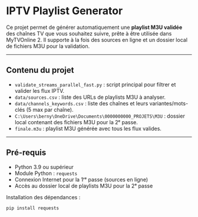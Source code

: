 # IPTV Playlist Generator

Ce projet permet de générer automatiquement une **playlist M3U validée** des chaînes TV que vous souhaitez suivre, prête à être utilisée dans MyTVOnline 2. Il supporte à la fois des sources en ligne et un dossier local de fichiers M3U pour la validation.

---

## Contenu du projet

- `validate_streams_parallel_fast.py` : script principal pour filtrer et valider les flux IPTV.  
- `data/sources.csv` : liste des URLs de playlists M3U à analyser.  
- `data/channels_keywords.csv` : liste des chaînes et leurs variantes/mots-clés (5 max par chaîne).  
- `C:\Users\berny\OneDrive\Documents\0000000000_PROJETS\M3U` : dossier local contenant des fichiers M3U pour la 2ᵉ passe.  
- `finale.m3u` : playlist M3U générée avec tous les flux valides.  

---

## Pré-requis

- Python 3.9 ou supérieur  
- Module Python : `requests`  
- Connexion Internet pour la 1ʳᵉ passe (sources en ligne)  
- Accès au dossier local de playlists M3U pour la 2ᵉ passe  

Installation des dépendances :

```bash
pip install requests
